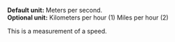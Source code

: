 **Default unit:** Meters per second.   
**Optional unit:** Kilometers per hour (1) Miles per hour (2)

This is a measurement of a speed. 

 
